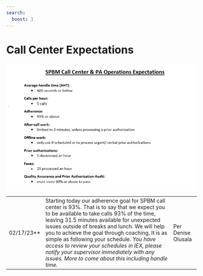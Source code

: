 ```yaml
---
search:
  boost: 1
---
```


# Call Center Expectations

![Alt text](SPBM%20Call%20Center%20-%20PA%20Operations%20Expections.png)

| | | |
| :---: | :--- | :--- |
| 02/17/23** | Starting today our adherence goal for SPBM call center is 93%. That is to say that we expect you to be available to take calls 93% of the time, leaving 31.5 minutes available for unexpected issues outside of breaks and lunch.  We will help you to achieve the goal through coaching.  It is as simple as following your schedule. *You have access to review your schedules in IEX, please notify your supervisor immediately with any issues.  More to come about this including handle time.* | Per Denise Olusala |